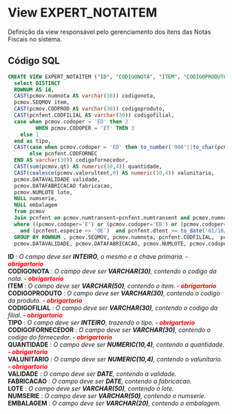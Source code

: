 # View EXPERT_NOTAITEM

Definição da view responsável pelo gerenciamento dos itens das Notas Fiscais no sistema.  

## Código SQL

```sql
CREATE VIEW EXPERT_NOTAITEM ("ID", "CODIGONOTA", "ITEM", "CODIGOPRODUTO", "CODIGOFILIAL", "TIPO", "CODIGOFORNECEDOR", "QUANTIDADE", "VALUNITARIO", "VALIDADE", "FABRICACAO", "LOTE", "NUMSERIE", "EMBALAGEM") AS 
  select DISTINCT
  ROWNUM AS id,
  CAST(pcmov.numnota AS varchar(30)) codigonota,
  pcmov.SEQMOV item,
  CAST(pcmov.CODPROD AS varchar(30)) codigoproduto,
  CAST(pcnfent.CODFILIAL AS varchar(30)) codigofilial,
  case when pcmov.codoper = 'ED' then 2
    	 WHEN pcmov.CODOPER = 'ET' THEN 3
    else 1 
  end as tipo,
  CAST(case when pcmov.codoper = 'ED' then to_number('900'||to_char(pcnfent.CODFORNEC))
       else pcnfent.CODFORNEC
  END AS varchar(30)) codigofornecedor,
  CAST(sum(pcmov.qt) AS numeric(10,4)) quantidade,
  CAST(coalesce(pcmov.valorultent,0) AS numeric(10,4)) valunitario,
  pcmov.DATAVALIDADE validade,
  pcmov.DATAFABRICACAO fabricacao,
  pcmov.NUMLOTE lote,
  NULL numserie,
  NULL embalagem
  from pcmov
  Join pcnfent on pcmov.numtransent=pcnfent.numtransent and pcmov.numnota=pcnfent.NUMNOTA
  where ((pcmov.codoper='E') or (pcmov.codoper='EB') or (pcmov.codoper='ET') or (pcmov.codoper='EF') or (pcmov.codoper='ED'))
    and (pcnfent.especie <> 'OE')  and pcnfent.dtent >= to_date('01/10/2024','dd/mm/yyyy')
  GROUP BY ROWNUM , pcmov.SEQMOV, pcmov.numnota, pcnfent.CODFILIAL,  pcnfent.CODFORNEC, pcmov.CODPROD, pcmov.valorultent,
  pcmov.DATAVALIDADE, pcmov.DATAFABRICACAO, pcmov.NUMLOTE, pcmov.codoper

```
**ID** : *O campo deve ser **INTEIRO**, o mesmo e a chave primaria.****<font color="red"> - obrigartorio</font>***<br/>
**CODIGONOTA** : *O campo deve ser **VARCHAR(30)**, contendo o codigo da nota.****<font color="red"> - obrigartorio</font>***<br/>
**ITEM** : *O campo deve ser **VARCHAR(50)**, contendo o item.****<font color="red"> - obrigartorio</font>***<br/>
**CODIGOPRODUTO** : *O campo deve ser **VARCHAR(30)**, contendo o codigo da produto.****<font color="red"> - obrigartorio</font>***<br/>
**CODIGOFILIAL** : *O campo deve ser **VARCHAR(30)**, contendo o codigo da filial.****<font color="red"> - obrigartorio</font>***<br/>
**TIPO** : *O campo deve ser **INTEIRO**, trazendo o tipo.****<font color="red"> - obrigartorio</font>***<br/>
**CODIGOFORNECEDOR** : *O campo deve ser **VARCHAR(30)**, contendo o codigo do fornecedor.****<font color="red"> - obrigartorio</font>***<br/>
**QUANTIDADE** : *O campo deve ser **NUMERIC(10,4)**, contendo a quantidade.****<font color="red"> - obrigartorio</font>***<br/>
**VALUNITARIO** : *O campo deve ser **NUMERIC(10,4)**, contendo o valunitario.****<font color="red"> - obrigartorio</font>***<br/>
**VALIDADE** : *O campo deve ser **DATE**, contendo a validade.*<br/>
**FABRICACAO** : *O campo deve ser **DATE**, contendo a fabricacao.*<br/>
**LOTE** : *O campo deve ser **VARCHAR(50)**, contendo o lote.*<br/>
**NUMSERIE** : *O campo deve ser **VARCHAR(50)**, contendo o numserie.*<br/>
**EMBALAGEM** : *O campo deve ser **VARCHAR(20)**, contendo o embalagem.*<br/>
